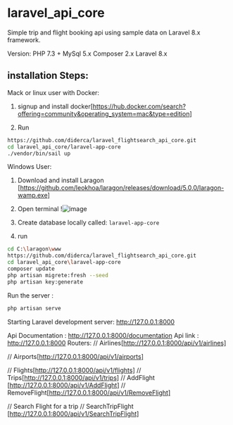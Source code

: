 
# laravel_api_core
Simple trip and flight booking api using sample data on Laravel 8.x framework.
 
 Version:
 PHP 7.3 +
 MySql 5.x
 Composer 2.x
 Laravel 8.x

 
## installation Steps:
Mack or linux user with Docker:

1. signup and install docker[https://hub.docker.com/search?offering=community&operating_system=mac&type=edition]

2. Run
```sh
https://github.com/diderca/laravel_flightsearch_api_core.git
cd laravel_api_core/laravel-app-core
./vendor/bin/sail up 
```

Windows User:
1. Download and install Laragon [https://github.com/leokhoa/laragon/releases/download/5.0.0/laragon-wamp.exe]
2. Open terminal !![image](https://user-images.githubusercontent.com/9303017/119930278-28090980-bf4d-11eb-84dd-15cdddc4585b.png)

3. Create database locally called: `laravel-app-core`

4. run
```sh
cd C:\laragon\www
https://github.com/diderca/laravel_flightsearch_api_core.git
cd laravel_api_core\laravel-app-core
composer update
php artisan migrete:fresh --seed
php artisan key:generate
```

Run the server :
```sh
php artisan serve

```
Starting Laravel development server: http://127.0.0.1:8000

Api Documentation : http://127.0.0.1:8000/documentation
Api link : http://127.0.0.1:8000
Routers:
// Airlines[http://127.0.0.1:8000/api/v1/airlines]
 
// Airports[http://127.0.0.1:8000/api/v1/airports]
 
// Flights[http://127.0.0.1:8000/api/v1/flights] 
// Trips[http://127.0.0.1:8000/api/v1/trips]
// AddFlight [http://127.0.0.1:8000/api/v1/AddFlight]
// RemoveFlight[http://127.0.0.1:8000/api/v1/RemoveFlight]

// Search Flight for a trip
// SearchTripFlight [http://127.0.0.1:8000/api/v1/SearchTripFlight]
